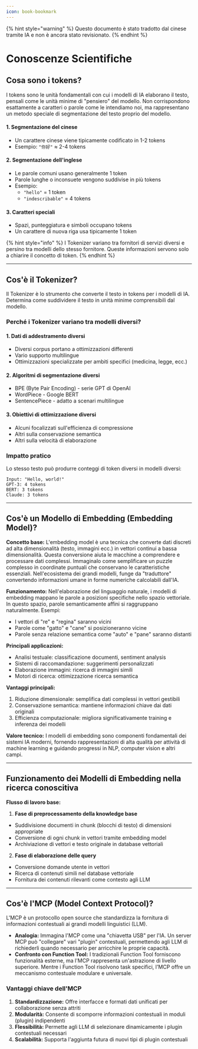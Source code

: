 ```yaml
---
icon: book-bookmark
---
```


{% hint style="warning" %}
Questo documento è stato tradotto dal cinese tramite IA e non è ancora stato revisionato.
{% endhint %}

# Conoscenze Scientifiche

## Cosa sono i tokens?

I tokens sono le unità fondamentali con cui i modelli di IA elaborano il testo, pensali come le unità minime di "pensiero" del modello. Non corrispondono esattamente a caratteri o parole come le intendiamo noi, ma rappresentano un metodo speciale di segmentazione del testo proprio del modello.

#### 1. Segmentazione del cinese
* Un carattere cinese viene tipicamente codificato in 1-2 tokens
* Esempio: `"你好"` ≈ 2-4 tokens

#### 2. Segmentazione dell'inglese
* Le parole comuni usano generalmente 1 token
* Parole lunghe o inconsuete vengono suddivise in più tokens
* Esempio:
  * `"hello"` = 1 token
  * `"indescribable"` = 4 tokens

#### 3. Caratteri speciali
* Spazi, punteggiatura e simboli occupano tokens
* Un carattere di nuova riga usa tipicamente 1 token

{% hint style="info" %}
I Tokenizer variano tra fornitori di servizi diversi e persino tra modelli dello stesso fornitore. Queste informazioni servono solo a chiarire il concetto di token.
{% endhint %}

***

## Cos'è il Tokenizer?

Il Tokenizer è lo strumento che converte il testo in tokens per i modelli di IA. Determina come suddividere il testo in unità minime comprensibili dal modello.

### Perché i Tokenizer variano tra modelli diversi?

#### 1. Dati di addestramento diversi
* Diversi corpus portano a ottimizzazioni differenti
* Vario supporto multilingue
* Ottimizzazioni specializzate per ambiti specifici (medicina, legge, ecc.)

#### 2. Algoritmi di segmentazione diversi
* BPE (Byte Pair Encoding) - serie GPT di OpenAI
* WordPiece - Google BERT
* SentencePiece - adatto a scenari multilingue

#### 3. Obiettivi di ottimizzazione diversi
* Alcuni focalizzati sull'efficienza di compressione
* Altri sulla conservazione semantica
* Altri sulla velocità di elaborazione

### Impatto pratico

Lo stesso testo può produrre conteggi di token diversi in modelli diversi:

```
Input: "Hello, world!"
GPT-3: 4 tokens
BERT: 3 tokens
Claude: 3 tokens
```

***

## Cos'è un Modello di Embedding (Embedding Model)?

**Concetto base:** L'embedding model è una tecnica che converte dati discreti ad alta dimensionalità (testo, immagini ecc.) in vettori continui a bassa dimensionalità. Questa conversione aiuta le macchine a comprendere e processare dati complessi. Immaginalo come semplificare un puzzle complesso in coordinate puntuali che conservano le caratteristiche essenziali. Nell'ecosistema dei grandi modelli, funge da "traduttore" convertendo informazioni umane in forme numeriche calcolabili dall'IA.

**Funzionamento:** Nell'elaborazione del linguaggio naturale, i modelli di embedding mappano le parole a posizioni specifiche nello spazio vettoriale. In questo spazio, parole semanticamente affini si raggruppano naturalmente. Esempi:
* I vettori di "re" e "regina" saranno vicini
* Parole come "gatto" e "cane" si posizioneranno vicine
* Parole senza relazione semantica come "auto" e "pane" saranno distanti

**Principali applicazioni:**
* Analisi testuale: classificazione documenti, sentiment analysis
* Sistemi di raccomandazione: suggerimenti personalizzati
* Elaborazione immagini: ricerca di immagini simili
* Motori di ricerca: ottimizzazione ricerca semantica

**Vantaggi principali:**
1. Riduzione dimensionale: semplifica dati complessi in vettori gestibili
2. Conservazione semantica: mantiene informazioni chiave dai dati originali
3. Efficienza computazionale: migliora significativamente training e inferenza dei modelli

**Valore tecnico:** I modelli di embedding sono componenti fondamentali dei sistemi IA moderni, fornendo rappresentazioni di alta qualità per attività di machine learning e guidando progressi in NLP, computer vision e altri campi.

***

## Funzionamento dei Modelli di Embedding nella ricerca conoscitiva

**Flusso di lavoro base:**

1. **Fase di preprocessamento della knowledge base**
* Suddivisione documenti in chunk (blocchi di testo) di dimensioni appropriate
* Conversione di ogni chunk in vettori tramite embedding model
* Archiviazione di vettori e testo originale in database vettoriali

2. **Fase di elaborazione delle query**
* Conversione domande utente in vettori
* Ricerca di contenuti simili nel database vettoriale
* Fornitura dei contenuti rilevanti come contesto agli LLM

***

## Cos'è l'MCP (Model Context Protocol)?

L'MCP è un protocollo open source che standardizza la fornitura di informazioni contestuali ai grandi modelli linguistici (LLM).

* **Analogia:** Immagina l'MCP come una "chiavetta USB" per l'IA. Un server MCP può "collegare" vari "plugin" contestuali, permettendo agli LLM di richiederli quando necessario per arricchire le proprie capacità.
* **Confronto con Function Tool:** I tradizionali Function Tool forniscono funzionalità esterne, ma l'MCP rappresenta un'astrazione di livello superiore. Mentre i Function Tool risolvono task specifici, l'MCP offre un meccanismo contestuale modulare e universale.

### Vantaggi chiave dell'MCP

1. **Standardizzazione:** Offre interfacce e formati dati unificati per collaborazione senza attriti
2. **Modularità:** Consente di scomporre informazioni contestuali in moduli (plugin) indipendenti
3. **Flessibilità:** Permette agli LLM di selezionare dinamicamente i plugin contestuali necessari
4. **Scalabilità:** Supporta l'aggiunta futura di nuovi tipi di plugin contestuali